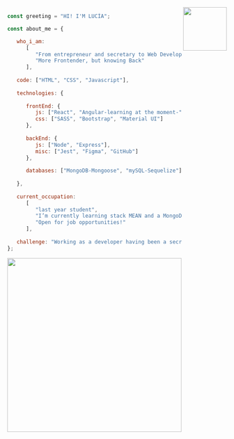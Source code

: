  <img src="https://user-images.githubusercontent.com/74728521/134806624-22a8c86a-b672-4268-a831-007ea113c781.jpg" width="100" heigth="100" align="right"/>
 
```javascript
const greeting = "HI! I'M LUCÍA";

const about_me = {

   who_i_am: 
      [
         "From entrepreneur and secretary to Web Developer", 
         "More Frontender, but knowing Back"
      ],
      
   code: ["HTML", "CSS", "Javascript"],
   
   technologies: {
   
      frontEnd: {
         js: ["React", "Angular-learning at the moment-"],
         css: ["SASS", "Bootstrap", "Material UI"]
      },
      
      backEnd: {
         js: ["Node", "Express"],
         misc: ["Jest", "Figma", "GitHub"]
      },
      
      databases: ["MongoDB-Mongoose", "mySQL-Sequelize"],
      
   },
   
   current_occupation: 
      [
         "last year student", 
         "I’m currently learning stack MEAN and a MongoDB Certification", 
         "Open for job opportunities!"
      ],
      
   challenge: "Working as a developer having been a secretary. Welcome al IT World!!",
};
```

<img src="https://github-readme-stats.vercel.app/api?username=l0g0l&show_icons=true&theme=radical" align="rigth" width="400" heigth="150" />






